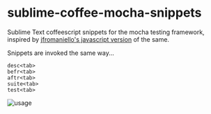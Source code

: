 sublime-coffee-mocha-snippets
=============================

Sublime Text coffeescript snippets for the mocha testing framework, inspired by [jfromaniello's javascript version](https://github.com/jfromaniello/sublime-mocha-snippets) of the same.

Snippets are invoked the same way...
```
desc<tab>
befr<tab>
aftr<tab>
suite<tab>
test<tab>
```

![usage](http://youtu.be/YYr0FViz46c)

